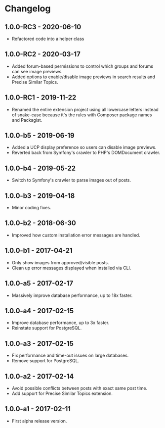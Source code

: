 # Changelog

## 1.0.0-RC3 - 2020-06-10

- Refactored code into a helper class

## 1.0.0-RC2 - 2020-03-17

- Added forum-based permissions to control which groups and forums can see image previews.
- Added options to enable/disable image previews in search results and Precise Similar Topics.

## 1.0.0-RC1 - 2019-11-22

- Renamed the entire extension project using all lowercase letters instead of snake-case because it's the rules with Composer package names and Packagist.

## 1.0.0-b5 - 2019-06-19

- Added a UCP display preference so users can disable image previews.
- Reverted back from Symfony's crawler to PHP's DOMDocument crawler.

## 1.0.0-b4 - 2019-05-22

- Switch to Symfony's crawler to parse images out of posts.

## 1.0.0-b3 - 2019-04-18

- Minor coding fixes.

## 1.0.0-b2 - 2018-06-30

- Improved how custom installation error messages are handled.

## 1.0.0-b1 - 2017-04-21

- Only show images from approved/visible posts.
- Clean up error messages displayed when installed via CLI.

## 1.0.0-a5 - 2017-02-17

- Massively improve database performance, up to 18x faster.

## 1.0.0-a4 - 2017-02-15

- Improve database performance, up to 3x faster.
- Reinstate support for PostgreSQL.

## 1.0.0-a3 - 2017-02-15

- Fix performance and time-out issues on large databases.
- Remove support for PostgreSQL.

## 1.0.0-a2 - 2017-02-14

- Avoid possible conflicts between posts with exact same post time.
- Add support for Precise Similar Topics extension.

## 1.0.0-a1 - 2017-02-11

- First alpha release version.
